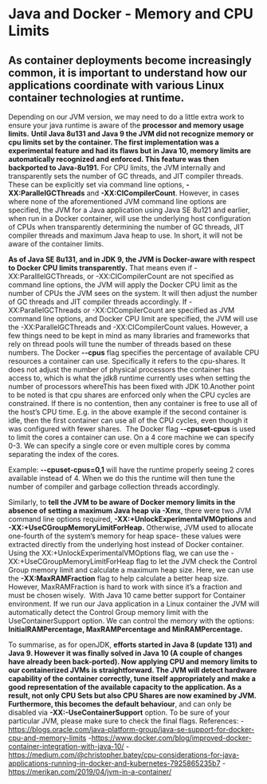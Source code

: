 # Java and Docker - Memory and CPU Limits

## As container deployments become increasingly common, it is important to understand how our applications coordinate with various Linux container technologies at runtime.
Depending on our JVM version, we may need to do a little extra work to ensure your java runtime is aware of the **processor and memory usage limits.**
**Until Java 8u131 and Java 9 the JVM did not recognize memory or cpu limits set by the container.  The first implementation was a experimental feature and had its flaws but in Java 10, memory limits are automatically recognized and enforced. This feature was then backported to Java-8u191.**
For CPU limits, the JVM internally and transparently sets the number of GC threads, and JIT compiler threads.
These can be explicitly set via command line options, **-XX:ParallelGCThreads** and **-XX:CICompilerCount**.
However, in cases where none of the aforementioned JVM command line options are specified, the JVM for a Java application using Java SE 8u121 and earlier, when run in a Docker container,  will use the underlying host configuration of CPUs when transparently determining the number of GC threads, JIT compiler threads and maximum Java heap to use. In short, it will not be aware of the container limits.

**As of Java SE 8u131, and in JDK 9, the JVM is Docker-aware with respect to Docker CPU limits transparently.** That means even if -XX:ParalllelGCThreads, or -XX:CICompilerCount are not specified as command line options, the JVM will apply the Docker CPU limit as the number of CPUs the JVM sees on the system. It will then adjust the number of GC threads and JIT compiler threads accordingly. If -XX:ParallelGCThreads or -XX:CICompilerCount are specified as JVM command line options, and Docker CPU limit are specified, the JVM will use the -XX:ParallelGCThreads and -XX:CICompilerCount values.
However, a few things need to be kept in mind as many libraries and frameworks that rely on thread pools will tune the number of threads based on these numbers.
The Docker **--cpus** flag specifies the percentage of available CPU resources a container can use. 
Specifically it refers to the cpu-shares. It does not adjust the number of physical processors the container has access to, which is what the jdk8 runtime currently uses when setting the number of processors whereThis has been fixed with JDK 10.Another point to be noted is that cpu shares are enforced only when the CPU cycles are constrained. If there is no contention, then any container is free to use all of the host’s CPU time. E.g. in the above example if the second container is idle, then the first container can use all of the CPU cycles, even though it was configured with fewer shares.  
The Docker flag **--cpuset-cpus** is used to limit the cores a container can use. On a 4 core machine we can specify 0-3. We can specify a single core or even multiple cores by comma separating the index of the cores.

Example:  **--cpuset-cpus=0,1** will have the runtime properly seeing 2 cores available instead of 4. 
When we do this the runtime will then tune the number of compiler and garbage collection threads accordingly. 



 Similarly, to **tell the JVM to be aware of Docker memory limits in the absence of setting a maximum Java heap via -Xmx**, there were two JVM command line options required, **-XX:+UnlockExperimentalVMOptions** and **-XX:+UseCGroupMemoryLimitForHeap.**
Otherwise, JVM used to allocate one-fourth of the system’s memory for heap space- these values were extracted directly from the underlying host instead of Docker container. Using the  XX:+UnlockExperimentalVMOptions flag, we can use the -XX:+UseCGroupMemoryLimitForHeap flag to let the JVM check the Control Group memory limit and calculate a maximum heap size.
Here, we can use the **-XX:MaxRAMFraction** flag to help calculate a better heap size. However, MaxRAMFraction is hard to work with since it’s a fraction and must be chosen wisely. 
With Java 10 came better support for Container environment. If we run our Java application in a Linux container the JVM will automatically detect the Control Group memory limit with the UseContainerSupport option. 
We can control the memory with the options: **InitialRAMPercentage, MaxRAMPercentage and MinRAMPercentage.**

To summarise, as for openJDK, **efforts started in Java 8 (update 131) and Java 9. However it was finally solved in Java 10 (A couple of changes have already been back-ported). Now applying CPU and memory limits to our containerized JVMs is straightforward. The JVM will detect hardware capability of the container correctly, tune itself appropriately and make a good representation of the available capacity to the application. As a result, not only CPU Sets but also CPU Shares are now examined by JVM. Furthermore, this becomes the default behaviour**, and can only be disabled via **-XX:-UseContainerSupport** option. To be sure of your particular JVM, please make sure to check the final flags.
References:
-https://blogs.oracle.com/java-platform-group/java-se-support-for-docker-cpu-and-memory-limits
-https://www.docker.com/blog/improved-docker-container-integration-with-java-10/
-https://medium.com/@christopher.batey/cpu-considerations-for-java-applications-running-in-docker-and-kubernetes-7925865235b7
-https://merikan.com/2019/04/jvm-in-a-container/
